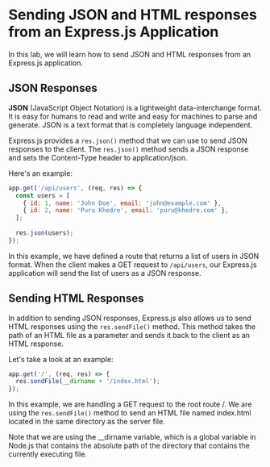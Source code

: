 # Sending JSON and HTML responses from an Express.js Application
In this lab, we will learn how to send JSON and HTML responses from an Express.js application.

## JSON Responses
**JSON** (JavaScript Object Notation) is a lightweight data-interchange format. It is easy for humans to read and write and easy for machines to parse and generate. JSON is a text format that is completely language independent.

Express.js provides a `res.json()` method that we can use to send JSON responses to the client. The `res.json()` method sends a JSON response and sets the Content-Type header to application/json.

Here's an example:

```js
app.get('/api/users', (req, res) => {
  const users = [
    { id: 1, name: 'John Doe', email: 'john@example.com' },
    { id: 2, name: 'Puru Khedre', email: 'puru@khedre.com' },
  ];
  
  res.json(users);
});
```
In this example, we have defined a route that returns a list of users in JSON format. When the client makes a GET request to `/api/users`, our Express.js application will send the list of users as a JSON response.

## Sending HTML Responses
In addition to sending JSON responses, Express.js also allows us to send HTML responses using the `res.sendFile()` method. This method takes the path of an HTML file as a parameter and sends it back to the client as an HTML response.

Let's take a look at an example:

```js
app.get('/', (req, res) => {
  res.sendFile(__dirname + '/index.html');
});
```
In this example, we are handling a GET request to the root route /. We are using the `res.sendFile()` method to send an HTML file named index.html located in the same directory as the server file.

Note that we are using the __dirname variable, which is a global variable in Node.js that contains the absolute path of the directory that contains the currently executing file.

